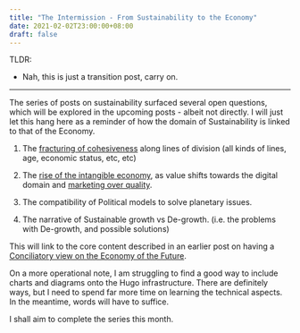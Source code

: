 ```yaml
---
title: "The Intermission - From Sustainability to the Economy"
date: 2021-02-02T23:00:00+08:00
draft: false
---
```


TLDR: 

- Nah, this is just a transition post, carry on.

---

The series of posts on sustainability surfaced several open questions, which will be explored in the upcoming posts - albeit not directly. I will just let this hang here as a reminder of how the domain of Sustainability is linked to that of the Economy.

1) The [fracturing of cohesiveness](https://www.makwaijun.com/blog/post28/) along lines of division (all kinds of lines, age, economic status, etc, etc)

2)  The [rise of the intangible economy](https://www.makwaijun.com/blog/post29/), as value shifts towards the digital domain and [marketing over quality](https://www.makwaijun.com/blog/post31/).

3) The compatibility of Political models to solve planetary issues.

4) The narrative of Sustainable growth vs De-growth. (i.e. the problems with De-growth, and possible solutions)

This will link to the core content described in an earlier post on having a [Conciliatory view on the Economy of the Future](https://www.makwaijun.com/blog/post13/).

On a more operational note, I am struggling to find a good way to include charts and diagrams onto the Hugo infrastructure. There are definitely ways, but I need to spend far more time on learning the technical aspects. In the meantime, words will have to suffice.

I shall aim to complete the series this month.